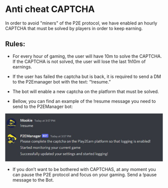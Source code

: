 # Anti cheat CAPTCHA

In order to avoid "miners" of the P2E protocol, we have enabled an hourly CAPTCHA that must be solved by players in order to keep earning.

## Rules:

- For every hour of gaming, the user will have 10m to solve the CAPTCHA. If the CAPTCHA is not solved, the user will lose the last 1h10m of earnings.

- If the user has failed the captcha but is back, it is required to send a DM to the P2Emanager bot with the text: “!resume.”

- The bot will enable a new captcha on the platform that must be solved.

- Bellow, you can find an example of the !resume message you need to send to the P2EManager bot:

![](../assets/images/captcha1.jpg)

- If you don’t want to be bothered with CAPTCHAS, at any moment you can pause the P2E protocol and focus on your gaming. Send a !pause message to the Bot.